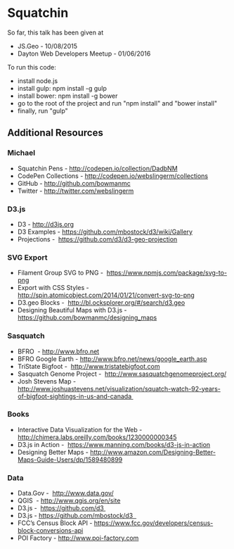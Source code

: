 # Squatchin

So far, this talk has been given at
- JS.Geo - 10/08/2015
- Dayton Web Developers Meetup - 01/06/2016


To run this code:
- install node.js
- install gulp: npm install -g gulp
- install bower: npm install -g bower
- go to the root of the project and run "npm install" and "bower install"
- finally, run "gulp"


## Additional Resources

### Michael
- Squatchin Pens - http://codepen.io/collection/DadbNM
- CodePen Collections - http://codepen.io/webslingerm/collections
- GitHub - http://github.com/bowmanmc
- Twitter - http://twitter.com/webslingerm

### D3.js
- D3 - http://d3js.org
- D3 Examples - https://github.com/mbostock/d3/wiki/Gallery
- Projections -  https://github.com/d3/d3-geo-projection

### SVG Export
- Filament Group SVG to PNG -  https://www.npmjs.com/package/svg-to-png
- Export with CSS Styles - http://spin.atomicobject.com/2014/01/21/convert-svg-to-png
- D3.geo Blocks -  http://bl.ocksplorer.org/#/search/d3.geo
- Designing Beautiful Maps with D3.js - https://github.com/bowmanmc/designing_maps

### Sasquatch
- BFRO  - http://www.bfro.net
- BFRO Google Earth - http://www.bfro.net/news/google_earth.asp
- TriState Bigfoot -  http://www.tristatebigfoot.com
- Sasquatch Genome Project -  http://www.sasquatchgenomeproject.org/
- Josh Stevens Map - http://www.joshuastevens.net/visualization/squatch-watch-92-years-of-bigfoot-sightings-in-us-and-canada 


### Books
- Interactive Data Visualization for the Web - http://chimera.labs.oreilly.com/books/1230000000345
- D3.js in Action -  https://www.manning.com/books/d3-js-in-action
- Designing Better Maps - http://www.amazon.com/Designing-Better-Maps-Guide-Users/dp/1589480899

### Data
- Data.Gov -  http://www.data.gov/
- QGIS  - http://www.qgis.org/en/site
- D3.js -  https://github.com/d3 
- D3.js - https://github.com/mbostock/d3  
- FCC’s Census Block API - https://www.fcc.gov/developers/census-block-conversions-api
- POI Factory - http://www.poi-factory.com
